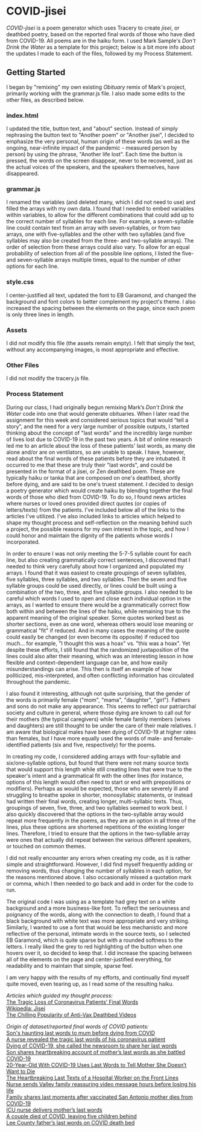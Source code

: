 # COVID-jisei

_COVID-jisei_ is a poem generator which uses Tracery to create _jisei_, or deathbed poetry, based on the reported final words of those who have died from COVID-19. All poems are in
the haiku form. I used Mark Sample's _Don't Drink the Water_ as a template for this project; below is a bit more info about the updates I made to each of the files, followed by my Process Statement.

## Getting Started

I began by "remixing" my own existing _Obituary_ remix of Mark's project, primarily working with the grammar.js file. I also made some edits to the other files, as described below.

### index.html

I updated the title, button text, and "about" section. Instead of simply rephrasing the button text to "Another poem" or "Another jisei", I decided to emphasize the very personal, human
origin of these words (as well as the ongoing, near-infinite impact of the pandemic - measured person by person) by using the phrase, "Another life lost". Each time the button is pressed, the words on the screen
disappear, never to be recovered, just as the actual voices of the speakers, and the speakers themselves, have disappeared.

### grammar.js

I renamed the variables (and deleted many, which I did not need to use) and filled the arrays with my own data. 
I found that I needed to embed variables within variables, to allow for the different combinations that could add up to the correct
number of syllables for each line. For example, a seven-syllable line could contain text from an array with seven-syllables, or from two arrays, one with five-syllables and the other 
with two syllables (and five syllables may also be created from the three- and two-syllable arrays).  The order of selection from these arrays could also vary. To allow for an equal probability of
selection from all of the possible line options, I listed the five- and seven-syllable arrays multiple times, equal to the number of other options for each line.

### style.css

I center-justified all text, updated the font to EB Garamond, and changed the background and font colors to better complement my project's theme.
I also increased the spacing between the elements on the page, since each poem is only three lines in length.

### Assets

I did not modify this file (the assets remain empty). I felt that simply the text, without any accompanying images, is most appropriate and effective.

### Other Files

I did not modify the tracery.js file.

### Process Statement

During our class, I had originally begun remixing Mark’s _Don't Drink the Water_ code into one that would generate obituaries.  When I later read the 
assignment for this week and considered serious topics that would “tell a story”, and the need for a very large number of possible outputs, I started 
thinking about the concept of "last words" and the incredibly large number of lives lost due to COVID-19 in the past two years. A bit of online research led 
me to an article about the loss of these patients' last words, as many die alone and/or are on ventilators, so are unable to speak. I have, however,
read about the final words of these patients before they are intubated.  It occurred to me that these are truly their "last words", and could be presented
in the format of a jisei, or Zen deathbed poem.  These are typically haiku or tanka that are composed on one's deathbed, shortly before 
dying, and are said to be one's truest statement.  I decided to design a poetry generator which would create haiku by blending together the final words of 
those who died from COVID-19.  To do so, I found news articles where nurses or loved ones provided direct quotes (or copies of 
letters/texts) from the patients.  I've included below all of the links to the articles I've utilized.  I've also included links to articles which helped to shape
my thought process and self-reflection on the meaning behind such a project, the possible reasons for my own interest in the topic, and how I could honor
and maintain the dignity of the patients whose words I incorporated.

In order to ensure I was not only meeting the 5-7-5 syllable count for each line, but also creating grammatically correct sentences, I discovered that I needed 
to think very carefully about how I organized and populated my arrays.  I found that it was easiest to create groupings of seven syllables, five syllables, three 
syllables, and two syllables.  Then the seven and five syllable groups could be used directly, or lines could be built using a combination of the two, three, and 
five syllable groups.  I also needed to be careful which words I used to open and close each individual option in the arrays, as I wanted to ensure there would be
a grammatically correct flow both within and between the lines of the haiku, while remaining true to the apparent meaning of the original speaker.  Some quotes worked
best as shorter sections, even as one word, whereas others would lose meaning or grammatical "fit" if reduced.  And in many cases the meaning of the quote could easily
be changed (or even become its opposite) if reduced too much... for example, "I thought this was a hoax" vs. "this was a hoax". Yet despite these efforts, I still found
that the randomized juxtaposition of the lines could also alter their meaning, which was an interesting lesson in how flexible and context-dependent language can be,
and how easily misunderstandings can arise. This then is itself an example of how politicized, mis-interpreted, and often conflicting information has circulated throughout
the pandemic. 

I also found it interesting, although not quite surprising, that the gender of the words is primarily female ("mom", "mama", "daughter", "girl"). Fathers and sons do not 
make any appearance.  This seems to reflect our patriarchal society and culture in general, where those dying are known to call out for their mothers (the typical caregivers)
while female family members (wives and daughters) are still thought to be under the care of their male relatives. I am aware that biological males have been dying of COVID-19 
at higher rates than females, but I have more equally used the words of male- and female-identified patients (six and five, respectively) for the poems.

In creating my code, I considered adding arrays with four-syllable and six/one-syllable options, but found that there were not many source texts that would support this length
while still creating lines that were true to the speaker's intent and a grammatical fit with the other lines (for instance, options of this length would often need to start
or end with prepositions or modifiers). Perhaps as would be expected, those who are severely ill and struggling to breathe spoke in shorter, monosyllabic statements, or instead
had written their final words, creating longer, multi-syllabic texts.  Thus, groupings of seven, five, three, and two syllables seemed to work best.  I also quickly 
discovered that the options in the two-syllable array would repeat more frequently in the poems, as they are an option in all three of the lines, plus these options are 
shortened repetitions of the existing longer lines. Therefore, I tried to ensure that the options in the two-syllable array were ones that actually did repeat between the various 
different speakers, or touched on common themes.

I did not really encounter any errors when creating my code, as it is rather simple and straightforward.  However, I did find myself frequently adding or removing words, thus 
changing the number of syllables in each option, for the reasons mentioned above.  I also occasionally missed a quotation mark or comma, which I then needed to go back and add in 
order for the code to run.

The original code I was using as a template had grey text on a white background and a more business-like font.  To reflect the seriousness and poignancy of the words, along with the 
connection to death, I found that a black background with white text was more appropriate and very striking.  Similarly, I wanted to use a font that would be less mechanistic and 
more reflective of the personal, intimate words in the source texts, so I selected EB Garamond, which is quite sparse but with a rounded softness to the letters.  I really liked the 
grey to red highlighting of the button when one hovers over it, so decided to keep that.  I did increase the spacing between all of the elements on the page and center-justified 
everything, for readability and to maintain that simple, sparse feel.

I am very happy with the results of my efforts, and continually find myself quite moved, even tearing up, as I read some of the resulting haiku.

_Articles which guided my thought process:_ <br>
[The Tragic Loss of Coronavirus Patients’ Final Words](https://www.theatlantic.com/health/archive/2020/07/covid-dying-words/613951/)<br>
[Wikipedia: Jisei](https://en.wikipedia.org/wiki/Death_poem)<br>
[The Chilling Popularity of Anti-Vax Deathbed Videos](https://newrepublic.com/article/163666/covid-unvaccinated-deathbed-videos)<br>

_Origin of dataset/reported final words of COVID patients:_ <br>
[Son's haunting last words to mum before dying from COVID](https://au.news.yahoo.com/sons-haunting-last-words-to-mum-before-dying-from-covid-111817947.html)<br>
[A nurse revealed the tragic last words of his coronavirus patient](https://www.cnn.com/2020/04/11/health/nurse-last-words-coronavirus-patient-trnd/index.html)<br>
[Dying of COVID-19, she called the newsroom to share her last words](https://www.wbir.com/article/news/health/coronavirus/woman-dying-of-covid-gives-last-words/51-9cff3909-a051-41ce-97b2-c50b222eb702)<br>
[Son shares heartbreaking account of mother’s last words as she battled COVID-19](https://www.wavy.com/news/health/coronavirus/son-shares-heartbreaking-account-of-mothers-suffering-last-words-as-she-battled-covid-19/)<br>
[20-Year-Old With COVID-19 Uses Last Words to Tell Mother She Doesn’t Want to Die](https://www.complex.com/life/20-year-old-covid-19-last-words-tell-mother-doesnt-want-to-die/)<br>
[The Heartbreaking Last Texts of a Hospital Worker on the Front Lines](https://www.nytimes.com/2020/04/15/nyregion/coronavirus-woodhull-madhvi-aya-dead.html)<br>
[Nurse sends Valley family reassuring video message hours before losing his life](https://abc30.com/mexico-nurse-madera-last-words-video-message/7883838/)<br>
[Family shares last moments after vaccinated San Antonio mother dies from COVID-19](https://www.kens5.com/article/news/local/i-cant-breathe-family-share-last-moments-after-vaccinated-san-antonio-mother-dies-from-covid/273-3bb89d53-0db4-462c-9556-8341161c0d5c)<br>
[ICU nurse delivers mother’s last words](https://www.kxly.com/tell-my-daughter-i-love-her-icu-nurse-delivers-mothers-last-words/)<br>
[A couple died of COVID, leaving five children behind](https://www.washingtonpost.com/nation/2021/10/21/stafford-virginia-couple-die-covid-19/)<br>
[Lee County father’s last words on COVID death bed](https://abc-7.com/news/2021/03/03/lee-county-fathers-last-words-on-covid-death-bed-take-care-of-my-girl/)<br>
